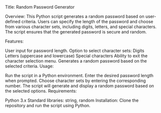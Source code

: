 Title: Random Password Generator

Overview: This Python script generates a random password based on user-defined criteria. Users can specify the length of the password and choose from various character sets, including digits, letters, and special characters. The script ensures that the generated password is secure and random.

Features:

User input for password length.
Option to select character sets:
Digits
Letters (uppercase and lowercase)
Special characters
Ability to exit the character selection menu.
Generates a random password based on the selected criteria.
Usage:

Run the script in a Python environment.
Enter the desired password length when prompted.
Choose character sets by entering the corresponding number.
The script will generate and display a random password based on the selected options.
Requirements:

Python 3.x
Standard libraries: string, random
Installation: Clone the repository and run the script using Python.
